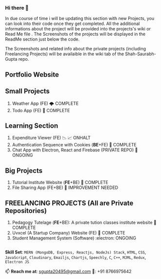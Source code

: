 ### Hi there 👋

In due course of time i will be updating this section with new Projects, you can look into their code once they get completed. All the additional informations about the project will be provided into the projects's wiki or Read Me file . The Screenshots of the projects will be displayed in the ReadMe section just below the code.

The Screenshots and related info about the private projects (including Freelancing Projects) will be availaible in the wiki tab of the Shah-Saurabh-Gupta repo.

## Portfolio Website

## Small Projects
1. Weather App (FE) :cloud_with_lightning: COMPLETE
2. Todo App (FE)                                  :crescent_moon: COMPLETE 

## Learning Section
1. Expenditure Viewer (FE) :chart_with_downwards_trend: :chart_with_upwards_trend: ONHALT
2. Authentication Sequence with Cookies (**BE**+FE) :cookie: COMPLETE
3. Chat App with Electron, React and Firebase (PRIVATE REPO) :speech_balloon: ONGOING

## Big Projects
1. Tutorial Institute Website (**FE**+BE)           	:hedgehog: COMPLETE
2. File Sharing App (FE+BE) :open_file_folder: IMPROVEMENT NEEDED

## FREELANCING PROJECTS (All are Private Repositories)
1. Pedagogy Tutelage (**FE**+BE): A private tution classes institute website 🏫 COMPLETE
2. Uvxcel (A Startup Company) Website (FE) 🏢 COMPLETE
3. Student Management System (Software) :electron: ONGOING


##
**Skill Set**: `MERN (MongoDB, Express, Reactjs, NodeJs) Stack`, `HTML`, `CSS`, `JavaScript`, `Cloudinary`, `Emailjs`, `Chartjs`, `Speechly`, `C`, `C++`, `MJML`, `Redux`, `Electron JS`

📫 **Reach me at**: sgupta20495@gmail.com 
📱: +91 8766975642

<!--
**Shah-Saurabh-Gupta/Shah-Saurabh-Gupta** is a ✨ _special_ ✨ repository because its `README.md` (this file) appears on your GitHub profile.

Here are some ideas to get you started:

- 🔭 I’m currently working on ...
- 🌱 I’m currently learning ...
- 👯 I’m looking to collaborate on ...
- 🤔 I’m looking for help with ...
- 💬 Ask me about ...
- 📫 How to reach me: ...
- 😄 Pronouns: ...
- ⚡ Fun fact: ...
-->
